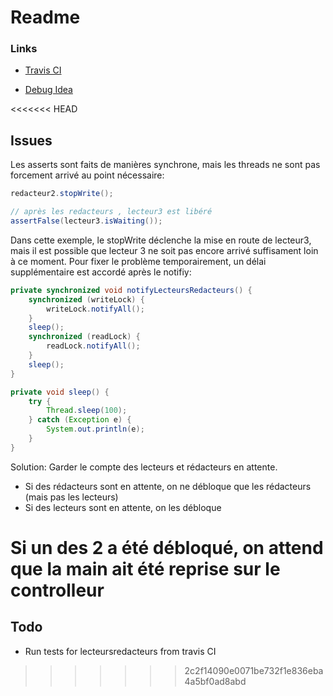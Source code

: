 # Readme



### Links

* [Travis CI](https://travis-ci.com/github/YanickHEIG/BA4_GEN_Labo3)

* [Debug Idea](https://stackoverflow.com/questions/29749334/intellij-java-package-org-junit-does-not-exist)



<<<<<<< HEAD
## Issues

Les asserts sont faits de manières synchrone, mais les threads ne sont pas forcement arrivé au point nécessaire:

```java
redacteur2.stopWrite();

// après les redacteurs , lecteur3 est libéré
assertFalse(lecteur3.isWaiting());
```

Dans cette exemple, le stopWrite déclenche la mise en route de lecteur3, mais il est possible que lecteur 3 ne soit pas encore arrivé suffisament loin à ce moment. Pour fixer le problème temporairement, un délai supplémentaire est accordé après le notifiy:

```java
private synchronized void notifyLecteursRedacteurs() {
    synchronized (writeLock) {
        writeLock.notifyAll();
    }
    sleep();
    synchronized (readLock) {
        readLock.notifyAll();
    }
    sleep();
}

private void sleep() {
    try {
        Thread.sleep(100);
    } catch (Exception e) {
        System.out.println(e);
    }
}
```



Solution: Garder le compte des lecteurs et rédacteurs en attente.

* Si des rédacteurs sont en attente, on ne débloque que les rédacteurs (mais pas les lecteurs)
* Si des lecteurs sont en attente, on les débloque

Si un des 2 a été débloqué, on attend que la main ait été reprise sur le controlleur
=======




## Todo

* Run tests for lecteursredacteurs from travis CI
>>>>>>> 2c2f14090e0071be732f1e836eba4a5bf0ad8abd
